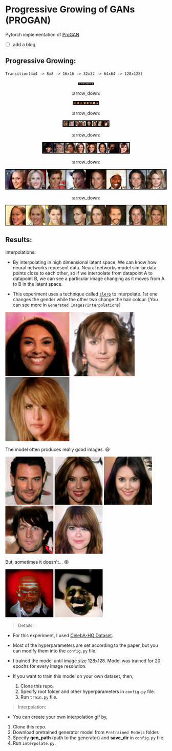 # Progressive Growing of GANs (PROGAN)

Pytorch implementation of [ProGAN](https://arxiv.org/abs/1710.10196)

- [ ] add a blog 

## Progressive Growing: 
`Transition(4x4 -> 8x8 -> 16x16 -> 32x32 -> 64x64 -> 128x128)`
<p align = 'center'>
    <img src="https://github.com/Vrushank264/GANs-PyTorch/blob/main/ProGAN/Progressive%20Growing/Training/4x4.png">
</p>
<p align = 'center'>
    :arrow_down:
</p>
<p align = 'center'>
    <img src="https://github.com/Vrushank264/GANs-PyTorch/blob/main/ProGAN/Progressive%20Growing/Training/8x8.png">
</p>
<p align = 'center'>
    :arrow_down:
</p>
<p align = 'center'>
    <img src="https://github.com/Vrushank264/GANs-PyTorch/blob/main/ProGAN/Progressive%20Growing/Training/16x16.png">
</p>
<p align = 'center'>
    :arrow_down:
</p>
<p align = 'center'>
    <img src="https://github.com/Vrushank264/GANs-PyTorch/blob/main/ProGAN/Progressive%20Growing/Training/32x32.png">
</p>
<p align = 'center'>
    :arrow_down:
</p>
<p align = 'center'>
    <img src="https://github.com/Vrushank264/GANs-PyTorch/blob/main/ProGAN/Progressive%20Growing/Training/64x64.png">
</p>
<p align = 'center'>
    :arrow_down:
</p>
<p align = 'center'>
    <img src="https://github.com/Vrushank264/GANs-PyTorch/blob/main/ProGAN/Progressive%20Growing/Training/128x128.png">
</p>


## Results:

Interpolations:
- By interpolating in high dimensional latent space, We can know how neural networks represent data. Neural networks model similar data points close to each other, so if we interpolate from datapoint A to datapoint B, we can see a particular image changing as it moves from A to B in the latent space.

- This experiment uses a technique called [`slerp`](https://arxiv.org/pdf/1609.04468.pdf) to interpolate.
1st one changes the gender while the other two change the hair colour. [You can see more in `Generated Images/Interpolations`]

<p float="left">
  <img src="https://github.com/Vrushank264/GANs-PyTorch/blob/main/ProGAN/Generated%20Images/Interpolations/interpolation_woman2man.gif" width="200" />
  <img src="https://github.com/Vrushank264/GANs-PyTorch/blob/main/ProGAN/Generated%20Images/Interpolations/interpolation_brown2blone.gif" width="200" /> 
  <img src="https://github.com/Vrushank264/GANs-PyTorch/blob/main/ProGAN/Generated%20Images/Interpolations/interpolation_blonde2brown.gif" width="200" />
</p>

The model often produces really good images. :smiley:
<p float="left">
  <img src="https://github.com/Vrushank264/GANs-PyTorch/blob/main/ProGAN/Generated%20Images/img1.png" width="150" />
  <img src="https://github.com/Vrushank264/GANs-PyTorch/blob/main/ProGAN/Generated%20Images/img4.png" width="150" /> 
  <img src="https://github.com/Vrushank264/GANs-PyTorch/blob/main/ProGAN/Generated%20Images/img3.png" width="150" />
  <img src="https://github.com/Vrushank264/GANs-PyTorch/blob/main/ProGAN/Generated%20Images/img6.png" width="150" />
  <img src="https://github.com/Vrushank264/GANs-PyTorch/blob/main/ProGAN/Generated%20Images/img7.png" width="150" />  
</p>


But, sometimes it doesn't... :stuck_out_tongue_closed_eyes:
<p float="left">
  <img src="https://github.com/Vrushank264/GANs-PyTorch/blob/main/ProGAN/Generated%20Images/img2.png" width="150" />
  <img src="https://github.com/Vrushank264/GANs-PyTorch/blob/main/ProGAN/Generated%20Images/img5.png" width="150" /> 
</p>

> Details:

- For this experiment, I used [CelebA-HQ Dataset](https://www.kaggle.com/lamsimon/celebahq).
- Most of the hyperparameters are set according to the paper, but you can modify them into the `config.py` file.
- I trained the model until image size 128x128. Model was trained for 20 epochs for every image resolution.

- If you want to train this model on your own dataset, then,
    1. Clone this repo. 
    2. Specify root folder and other hyperparameters in `config.py` file.
    3. Run `train.py` file.

> Interpolation:

- You can create your own interpolation gif by,
1) Clone this repo.
2) Download pretrained generator model from `Pretrained Models` folder.
3) Specify **gen_path** (path to the generator) and **save_dir** in `config.py` file.
4) Run `interpolate.py`.


